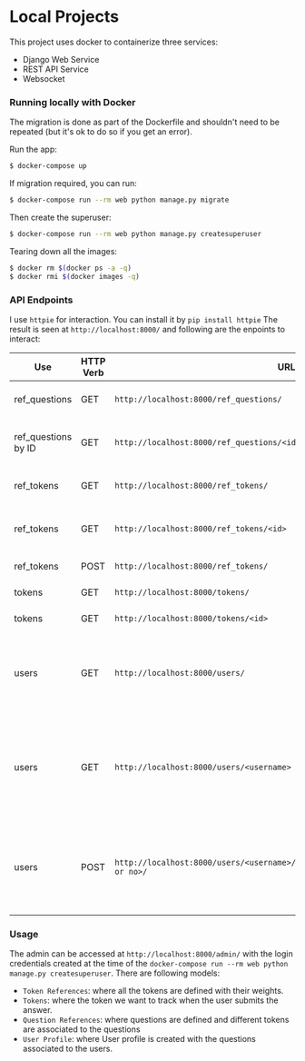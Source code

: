 # Local Projects


This project uses docker to containerize three services:

  - Django Web Service
  - REST API Service
  - Websocket
 

### Running locally with Docker
The migration is done as part of the Dockerfile and shouldn't need to be repeated (but it's ok to do so if you get an error).

Run the app:

```sh
$ docker-compose up
```

If migration required, you can run:

```sh
$ docker-compose run --rm web python manage.py migrate
```

Then create the superuser:
```sh
$ docker-compose run --rm web python manage.py createsuperuser
```

Tearing down all the images:
```sh
$ docker rm $(docker ps -a -q)
$ docker rmi $(docker images -q)
```

### API Endpoints

I use `httpie` for interaction. You can install it by `pip install httpie`
The result is seen at `http://localhost:8000/` and following are the enpoints to interact:

| Use | HTTP Verb | URL | Explaination| Example |
| ------ | ------ |------ |------ |------ |
| ref_questions | GET |`http://localhost:8000/ref_questions/`| Lists all reference questions|
| ref_questions by ID | GET |`http://localhost:8000/ref_questions/<id>/`| Lists reference questions by ID|
| ref_tokens | GET |`http://localhost:8000/ref_tokens/`| Lists all the reference tokens|
| ref_tokens | GET |`http://localhost:8000/ref_tokens/<id>`| Lists the reference tokens by the ID|
| ref_tokens | POST |`http://localhost:8000/ref_tokens/`| Creates new Ref Token| http --form POST http://localhost:8000/ref_tokens/ token="Immigration Services" no=-40 yes=10 |
| tokens | GET |`http://localhost:8000/tokens/`| Lists all the tokens|
| tokens | GET |`http://localhost:8000/tokens/<id>`| Lists tokens by ID|
| users | GET |`http://localhost:8000/users/`| Lists all the users with the questions with their attribute weightages|
| users | GET |`http://localhost:8000/users/<username>`| Returns the user of the username provided with the questions with their attribute weightages|
| users | POST |`http://localhost:8000/users/<username>/questions/<question_id>/answer/<yes or no>/`| Submits the answer to the question by id associated to the user by the username |http POST http://localhost:8000/users/root/questions/1/answer/yes/ |


### Usage

The admin can be accessed at `http://localhost:8000/admin/` with the login credentials created at the time of the `docker-compose run --rm web python manage.py createsuperuser`. There are following models:

* `Token References`: where all the tokens are defined with their weights.
* `Tokens`: where the token we want to track when the user submits the answer.
* `Question References`: where questions are defined and different tokens are associated to the questions
* `User Profile`: where User profile is created with the questions associated to the users.
